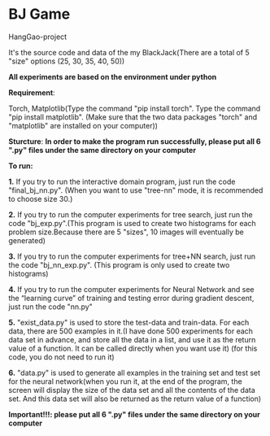 # BJ Game
HangGao-project

It's the source code and data of the my BlackJack(There are a total of 5 "size" options (25, 30, 35, 40, 50))

__All experiments are based on the environment under python__

__Requirement__:

Torch, Matplotlib(Type the command "pip install torch". Type the command "pip install matplotlib". (Make sure that the two data packages "torch" and "matplotlib" are installed on your computer))

__Sturcture__:
__In order to make the program run successfully, please put all 6 ".py" files under the same directory on your computer__



__To run:__

__1.__ If you try to run the interactive domain program, just run the code "final_bj_nn.py". (When you want to use "tree-nn" mode, it is recommended to choose size 30.)

__2.__ If you try to run the computer experiments for tree search, just run the code "bj_exp.py".(This program is used to create two histograms for each problem size.Because there are 5 "sizes", 10 images will eventually be generated)

__3.__ If you try to run the computer experiments for tree+NN search, just run the code "bj_nn_exp.py". (This program is only used to create two histograms)

__4.__ If you try to run the computer experiments for Neural Network and see the “learning curve” of training and testing error during gradient descent, just run the code "nn.py"

__5.__ "exist_data.py" is used to store the test-data and train-data. For each data, there are 500 examples in it.(I have done 500 experiments for each data set in advance, and store all the data in a list, and use it as the return value of a function. It can be called directly when you want use it) (for this code, you do not need to run it)

__6.__ "data.py" is used to generate all examples in the training set and test set for the neural network(when you run it, at the end of the program, the screen will display the size of the data set and all the contents of the data set. And this data set will also be returned as the return value of a function)

__Important!!!: please put all 6 ".py" files under the same directory on your computer__




